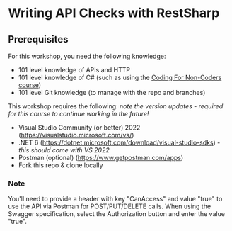 # Writing API Checks with RestSharp
## Prerequisites
For this workshop, you need the following knowledge:
* 101 level knowledge of APIs and HTTP
* 101 level knowledge of C# (such as using the [Coding For Non-Coders course](https://dojo.ministryoftesting.com/dojo/series/coding-for-non-coders-jim-holmes))
* 101 level Git knowledge (to manage with the repo and branches)

This workshop requires the following: _note the version updates - required for this course to continue working in the future!_
* Visual Studio Community (or better) 2022 (https://visualstudio.microsoft.com/vs/)
* .NET 6 (https://dotnet.microsoft.com/download/visual-studio-sdks) - _this should come with VS 2022_
* Postman (optional) (https://www.getpostman.com/apps)
* Fork this repo & clone locally

### Note
You'll need to provide a header with key "CanAccess" and value "true" to use the API via Postman for POST/PUT/DELETE calls. When using the Swagger specification, select the Authorization button and enter the value "true".

